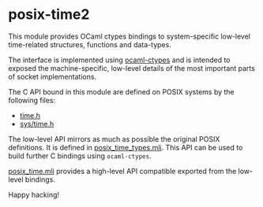 # posix-time2

This module provides OCaml ctypes bindings to system-specific low-level time-related structures, functions and data-types.

The interface is implemented using [ocaml-ctypes](https://github.com/ocamllabs/ocaml-ctypes) and is intended
to exposed the machine-specific, low-level details of the most important parts of socket implementations.

The C API bound in this module are defined on POSIX systems by the following files:
* [time.h](https://pubs.opengroup.org/onlinepubs/009695399/basedefs/time.h.html)
* [sys/time.h](https://pubs.opengroup.org/onlinepubs/7908799/xsh/systime.h.html)

The low-level API mirrors as much as possible the original POSIX definitions. It is defined in [posix_time_types.mli](src/types/posix_time_types.mli). This API can be used to build further C bindings using `ocaml-ctypes`.

[posix_time.mli](src/posix_time.mli) provides a high-level API compatible exported from the low-level bindings.

Happy hacking!
